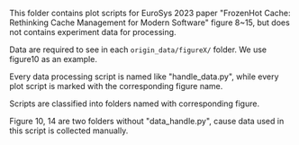 This folder contains plot scripts for EuroSys 2023 paper "FrozenHot Cache: Rethinking Cache Management for Modern Software" figure 8~15, but does not contains experiment data for processing.

Data are required to see in each `origin_data/figureX/` folder. We use figure10 as an example.

Every data processing script is named like "handle_data.py", while every plot script is marked with the corresponding figure name.

Scripts are classified into folders named with corresponding figure.

Figure 10, 14 are two folders without "data_handle.py", cause data used in this script is collected manually.